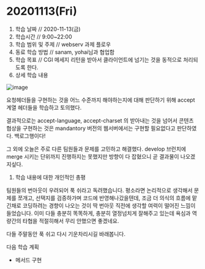 # 20201113\(Fri\)

1. 학습 날짜 // 2020-11-13\(금\)
2. 학습시간 // 9:00~22:00
3. 학습 범위 및 주제 // webserv 과제 플로우
4. 동료 학습 방법 // sanam, yohai님과 협업함
5. 학습 목표 // CGI 메세지 리턴을 받아서 클라이언트에 넘기는 것을 동적으로 처리되도록 한다.
6. 상세 학습 내용

![image](https://user-images.githubusercontent.com/54612343/99149955-a0f0f400-26d4-11eb-9dc8-5ee369ac113d.png)

요청헤더들을 구현하는 것을 어느 수준까지 해야하는지에 대해 판단하기 위해 accept 계열 헤더들을 학습하고 토의했다.

결과적으로는 accept-language, accept-charset 의 받아내는 것을 넘어서 콘텐츠 협상을 구현하는 것은 mandantory 버전의 웹서버에서는 구현할 필요없다고 판단하였다. 백로그행이다!

그 외에 오늘은 주로 다른 팀원들과 문제를 고민하고 해결했다. develop 브런치에 merge 시키는 단위까지 진행하지는 못했지만 방향이 다 잡혔으니 곧 결과물이 나오겠지싶다.

1. 학습 내용에 대한 개인적인 총평

팀원들의 번아웃이 우려되어 푹 쉬라고 독려했습니다. 평소라면 논리적으로 생각해서 문제를 쪼개고, 선택지를 검증하가며 코드에 반영해나갔을텐데, 조금 더 의식의 흐름에 맡긴채로 코딩하려는 경향이 나오는 것이 딱 번아웃 직전에 생각할 여력이 떨어진 느낌이 들었습니다. 이미 다들 충분히 똑똑하게, 충분히 열정넘치게 잘해주고 있는데 욕심과 역량간의 타협을 적절히해서 무리 안했으면 좋겠네요.

다들 주말동안 푹 쉬고 다시 기운차리시길 바래봅니다.

다음 학습 계획

* 메서드 구현


